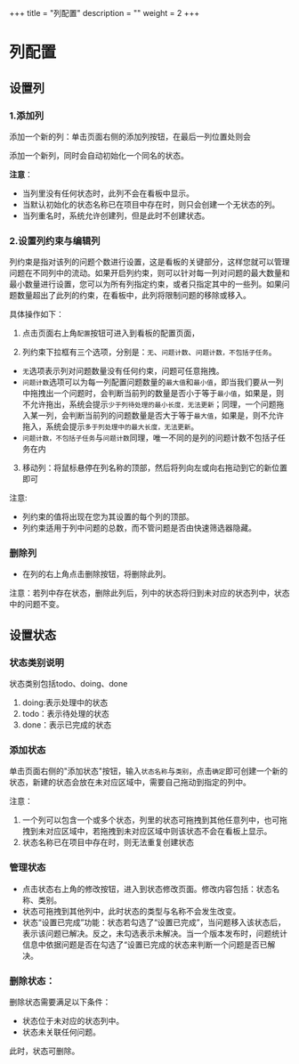 ﻿+++
title = "列配置"
description = ""
weight = 2
+++

<h1 id="1">列配置</h1>
    
## 设置列

### 1.添加列

添加一个新的列：单击页面右侧的添加列按钮，在最后一列位置处则会

添加一个新列，同时会自动初始化一个同名的状态。

**注意**：
- 当列里没有任何状态时，此列不会在看板中显示。
- 当默认初始化的状态名称已在项目中存在时，则只会创建一个无状态的列。
- 当列重名时，系统允许创建列，但是此时不创建状态。

### 2.设置列约束与编辑列

列约束是指对该列的问题个数进行设置，这是看板的关键部分，这样您就可以管理问题在不同列中的流动。如果开启列约束，则可以针对每一列对问题的最大数量和最小数量进行设置，您可以为所有列指定约束，或者只指定其中的一些列。如果问题数量超出了此列的约束，在看板中，此列将限制问题的移除或移入。

具体操作如下：

1. 点击页面右上角`配置`按钮可进入到看板的配置页面，

2. 列约束下拉框有三个选项，分别是：`无`、`问题计数`、`问题计数，不包括子任务`。

- `无`选项表示列对问题数量没有任何约束，问题可任意拖拽。
- `问题计数`选项可以为每一列配置问题数量的`最大值`和`最小值`，即当我们要从一列中拖拽出一个问题时，会判断当前列的数量是否小于等于`最小值`，如果是，则不允许拖出，系统会提示`少于列待处理的最小长度，无法更新`；同理，一个问题拖入某一列，会判断当前列的问题数量是否大于等于`最大值`，如果是，则不允许拖入，系统会提示`多于列处理中的最大长度，无法更新`。
- `问题计数，不包括子任务`与`问题计数`同理，唯一不同的是列的问题计数不包括子任务在内 

3. 移动列：将鼠标悬停在列名称的顶部，然后将列向左或向右拖动到它的新位置即可


注意:

- 列约束的值将出现在您为其设置的每个列的顶部。
- 列约束适用于列中问题的总数，而不管问题是否由快速筛选器隐藏。

### 删除列

- 在列的右上角点击删除按钮，将删除此列。

注意：若列中存在状态，删除此列后，列中的状态将归到未对应的状态列中，状态中的问题不变。

## 设置状态

### 状态类别说明

状态类别包括todo、doing、done
1. doing:表示处理中的状态
2. todo：表示待处理的状态
3. done：表示已完成的状态

### 添加状态

单击页面右侧的"添加状态"按钮，输入`状态名称`与`类别`，点击`确定`即可创建一个新的状态，新建的状态会放在未对应区域中，需要自己拖动到指定的列中。

注意：

1. 一个列可以包含一个或多个状态，列里的状态可拖拽到其他任意列中，也可拖拽到未对应区域中，若拖拽到未对应区域中则该状态不会在看板上显示。
2. 状态名称已在项目中存在时，则无法重复创建状态

### 管理状态

- 点击状态右上角的修改按钮，进入到状态修改页面。修改内容包括：状态名称、类别。
- 状态可拖拽到其他列中，此时状态的类型与名称不会发生改变。
- 状态“设置已完成”功能：状态若勾选了“设置已完成”，当问题移入该状态后，表示该问题已解决。反之，未勾选表示未解决。当一个版本发布时，问题统计信息中依据问题是否在勾选了“设置已完成的状态来判断一个问题是否已解决。


### 删除状态：
删除状态需要满足以下条件：

- 状态位于未对应的状态列中。
- 状态未关联任何问题。


此时，状态可删除。





